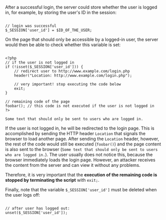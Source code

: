 After a successful login, the server could store whether the user is logged in, for example, by storing the user's ID in the session:

<pre class="language-php line-numbers"><code>
// login was successful
$_SESSION['user_id'] = $ID_OF_THE_USER;
</code></pre>

On the page that should only be accessible by a logged-in user, the server would then be able to check whether this variable is set:

<pre class="language-php line-numbers" data-line="8"><code>
&lt;?php
// if the user is not logged in
if (!isset($_SESSION['user_id'])) {
    // redirect user to http://www.example.com/login.php
    header("Location: http://www.example.com/login.php");
    
    // very important! stop executing the code below
    exit;
}

// remaining code of the page
foobar(); // this code is not executed if the user is not logged in
?>

Some text that should only be sent to users who are logged in.
</code></pre>

If the user is not logged in, he will be redirected to the login page. This is accomplished by sending the HTTP header `Location` that signals the browser to load another page.
After sending the `Location` header, however, the rest of the code would still be executed (`foobar()`) and the page content is also sent to the browser (`Some text that should only be sent to users who are logged in.`).
The user usually does not notice this, because the browser immediately loads the login page. However, an attacker receives the content from the server and can view it without any problems.

Therefore, it is very important that the **execution of the remaining code is stopped by terminating the script** with `exit;`.

Finally, note that the variable `$_SESSION['user_id']` must be deleted when the user logs off:

<pre class="language-php line-numbers"><code>
// after user has logged out:
unset($_SESSION['user_id']);
</code></pre>
